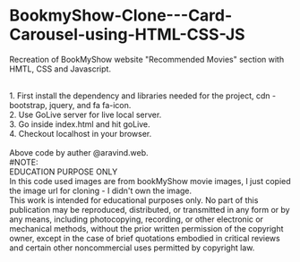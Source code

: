 # BookmyShow-Clone---Card-Carousel-using-HTML-CSS-JS
Recreation of BookMyShow website  "Recommended Movies" section with HMTL, CSS and Javascript.

<br>
1. First install the dependency and libraries needed for the project, cdn - bootstrap, jquery, and fa fa-icon.<br>
2. Use GoLive server for live local server. <br>
3. Go inside index.html and hit goLive.<br>
4. Checkout localhost in your browser.<br>

<br>
Above code by auther @aravind.web.
<br>
#NOTE:
<br>
EDUCATION PURPOSE ONLY
<br>
In this code used images are from bookMyShow movie images, I just copied the image url for cloning - I didn't own the image.
<br>
This work is intended for educational purposes only. 
No part of this publication may be reproduced, distributed, or transmitted in any form or by any means, including photocopying, recording, or other electronic or mechanical methods, without the prior written permission of the copyright owner, except in the case of brief quotations embodied in critical reviews and certain other noncommercial uses permitted by copyright law.
